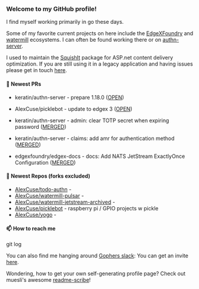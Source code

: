 ### Welcome to my GitHub profile!

I find myself working primarily in go these days.

Some of my favorite current projects on here include the [EdgeXFoundry](https://github.com/EdgeXFoundry) and [watermill](https://github.com/ThreeDotsLabs/watermill) ecosystems.  I can often be found working there or on [authn-server](https://github.com/keratin/authn-server).

I used to maintain the [SquishIt](https://nuget.org/packages/SquishIt) package for ASP.net content delivery optimization.  If you are still using it in a legacy application and having issues please get in touch [here](https://github.com/AlexCuse/SquishIt/issues).

#### 🔭 Newest PRs

- keratin/authn-server - prepare 1.18.0 ([OPEN](https://github.com/keratin/authn-server/pull/232))

- AlexCuse/picklebot - update to edgex 3 ([OPEN](https://github.com/AlexCuse/picklebot/pull/9))

- keratin/authn-server - admin: clear TOTP secret when expiring password ([MERGED](https://github.com/keratin/authn-server/pull/231))

- keratin/authn-server - claims: add amr for authentication method ([MERGED](https://github.com/keratin/authn-server/pull/230))

- edgexfoundry/edgex-docs - docs: Add NATS JetStream ExactlyOnce Configuration ([MERGED](https://github.com/edgexfoundry/edgex-docs/pull/1311))


#### 🌱 Newest Repos (forks excluded)

- [AlexCuse/todo-authn](https://github.com/AlexCuse/todo-authn) - 
- [AlexCuse/watermill-pulsar](https://github.com/AlexCuse/watermill-pulsar) - 
- [AlexCuse/watermill-jetstream-archived](https://github.com/AlexCuse/watermill-jetstream-archived) - 
- [AlexCuse/picklebot](https://github.com/AlexCuse/picklebot) - raspberry pi / GPIO projects w pickle
- [AlexCuse/yogo](https://github.com/AlexCuse/yogo) - 

#### 📫 How to reach me

git log

You can also find me hanging around [Gophers slack](https://gophers.slack.com/): You can get an invite [here](https://gophersinvite.herokuapp.com/).


Wondering, how to get your own self-generating profile page? 
Check out muesli's awesome [readme-scribe](https://github.com/muesli/readme-scribe)!
